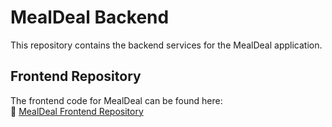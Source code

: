 # MealDeal Backend

This repository contains the backend services for the MealDeal application.

## Frontend Repository

The frontend code for MealDeal can be found here:  
🔗 [MealDeal Frontend Repository](https://github.com/ITUS-Tech/MealDeal-Frontend)
